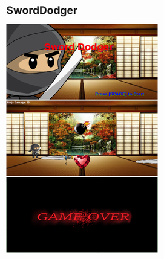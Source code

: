 # SwordDodger

<img src = "https://github.com/ahu4289/SwordDodger/blob/master/Screenshots/intro.png" width = "400" height = "200"> 
<img src = "https://github.com/ahu4289/SwordDodger/blob/master/Screenshots/all.png" width = "400" height = "200"> 
<img src = "https://github.com/ahu4289/SwordDodger/blob/master/Screenshots/gameover.png" width = "400" height = "200"> 
